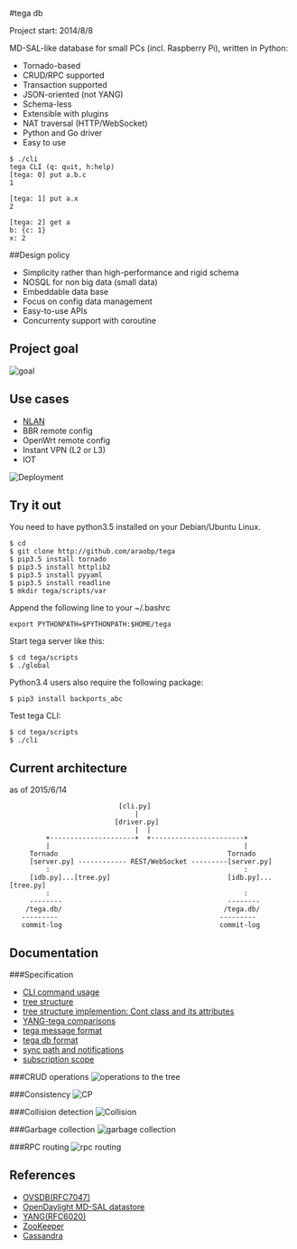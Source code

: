 #tega db

Project start: 2014/8/8

MD-SAL-like database for small PCs (incl. Raspberry Pi), written in Python:
- Tornado-based
- CRUD/RPC supported
- Transaction supported
- JSON-oriented (not YANG)
- Schema-less
- Extensible with plugins
- NAT traversal (HTTP/WebSocket)
- Python and Go driver
- Easy to use
```
$ ./cli
tega CLI (q: quit, h:help)
[tega: 0] put a.b.c
1

[tega: 1] put a.x
2

[tega: 2] get a
b: {c: 1}
x: 2
```

##Design policy
- Simplicity rather than high-performance and rigid schema
- NOSQL for non big data (small data)
- Embeddable data base
- Focus on config data management
- Easy-to-use APIs
- Concurrenty support with coroutine

Project goal
------------
![goal](https://docs.google.com/drawings/d/1CVeMUwvrKnbgvjriW0ftwnIMtjiMDlDMCEN0tPTSujs/pub?w=640&h=480)

Use cases
---------
- [NLAN](https://github.com/araobp/nlan)
- BBR remote config
- OpenWrt remote config
- Instant VPN (L2 or L3)
- IOT

![Deployment](https://docs.google.com/drawings/d/16z8YFQztsGXWacq8fWyVzs85UTjZqllIs-hGGwav9GY/pub?w=640&h=480)

Try it out
----------
You need to have python3.5 installed on your Debian/Ubuntu Linux.

```
$ cd
$ git clone http://github.com/araobp/tega
$ pip3.5 install tornado
$ pip3.5 install httplib2
$ pip3.5 install pyyaml
$ pip3.5 install readline
$ mkdir tega/scripts/var
```

Append the following line to your ~/.bashrc
```
export PYTHONPATH=$PYTHONPATH:$HOME/tega
```

Start tega server like this:
```
$ cd tega/scripts
$ ./global
```

Python3.4 users also require the following package:
```
$ pip3 install backports_abc
```

Test tega CLI:
```
$ cd tega/scripts
$ ./cli
```


Current architecture
--------------------
as of 2015/6/14
```
                           [cli.py]
                               |
                          [driver.py]
                               |  |
         +---------------------+  +-----------------------+
         |                                                |
     Tornado                                          Tornado 
     [server.py] ------------ REST/WebSocket ---------[server.py]
         :                                                : 
     [idb.py]...[tree.py]                             [idb.py]...[tree.py]
         :                                                :
     --------                                         --------
    /tega.db/                                        /tega.db/
   ---------                                        ---------
   commit-log                                       commit-log
```

Documentation
-------------

###Specification
- [CLI command usage](./doc/usage.md)
- [tree structure](./doc/tree.png)
- [tree structure implemention: Cont class and its attributes](./doc/attributes.md)
- [YANG-tega comparisons](./doc/yang-tega-comparisons.md)
- [tega message format](./doc/message-format.md)
- [tega db format](./doc/tega-db-format.md)
- [sync path and notifications](./doc/sync_path_and_notifications.md)
- [subscription scope](./doc/subscription_scope.md)

###CRUD operations
![operations to the tree](https://docs.google.com/drawings/d/1KOUuiQcosYpfEi4HyF7BYsiiSEW_2rJsZKy9xIPuIZQ/pub?w=600&h=480)

###Consistency
![CP](https://docs.google.com/drawings/d/11fC2DojI9gzw-FV3NG8Ubh97sKm0RmWk-tNJBu1Tt-M/pub?w=600&h=480)

###Collision detection
![Collision](https://docs.google.com/drawings/d/1D45tSElc7S4bnPCV_VLwJXua2O08Jv2gMqL4xeLaf2s/pub?w=600&h=480)

###Garbage collection
![garbage collection](https://docs.google.com/drawings/d/1DhOdnzqqG1wjs2-duG7f9jCQAyki-7qsrEG9pfBVKcI/pub?w=600&h=480)

###RPC routing
![rpc routing](https://docs.google.com/drawings/d/1GHHYrF3s0MRypT_SxHkDAT-aFTfCtMh9NkqQrVEtvqo/pub?w=600&h=480)

References
----------
* [OVSDB(RFC7047)](https://tools.ietf.org/html/rfc7047)
* [OpenDaylight MD-SAL datastore](https://wiki.opendaylight.org/view/OpenDaylight_Controller:MD-SAL:Architecture:DOM_DataStore) 
* [YANG(RFC6020)](https://tools.ietf.org/html/rfc6020)
* [ZooKeeper](https://www.usenix.org/legacy/event/atc10/tech/full_papers/Hunt.pdf)
* [Cassandra](http://wiki.apache.org/cassandra/ArticlesAndPresentations)
